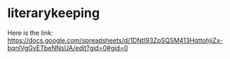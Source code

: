 # literarykeeping
Here is the link:
https://docs.google.com/spreadsheets/d/1DNtI93ZpSQSM413HqttohjiZx-bqnlVgGyETbeNNsUA/edit?gid=0#gid=0
